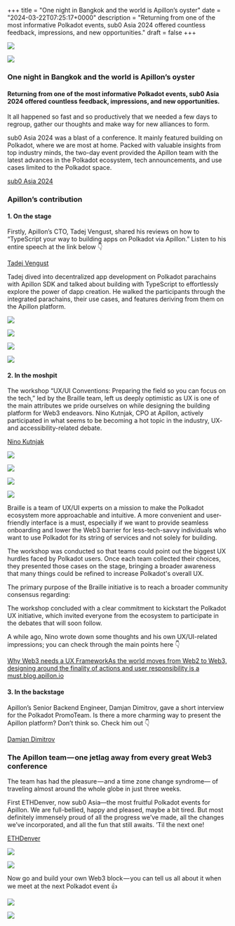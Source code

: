 +++
title = "One night in Bangkok and the world is Apillon’s oyster"
date = "2024-03-22T07:25:17+0000"
description = "Returning from one of the most informative Polkadot events, sub0 Asia 2024 offered countless feedback, impressions, and new opportunities."
draft = false
+++

![](/images/a792c7665426e6baecd6388e94a51a05.jpeg)


![](/images/a792c7665426e6baecd6388e94a51a05.jpeg)


### One night in Bangkok and the world is Apillon’s oyster


#### Returning from one of the most informative Polkadot events, sub0 Asia 2024 offered countless feedback, impressions, and new opportunities.


It all happened so fast and so productively that we needed a few days to regroup, gather our thoughts and make way for new alliances to form.


sub0 Asia 2024 was a blast of a conference. It mainly featured building on Polkadot, where we are most at home. Packed with valuable insights from top industry minds, the two-day event provided the Apillon team with the latest advances in the Polkadot ecosystem, tech announcements, and use cases limited to the Polkadot space.

[sub0 Asia 2024](https://polkadot.network/ecosystem/events/sub0/)

### Apillon’s contribution


#### 1. On the stage


Firstly, Apillon’s CTO, Tadej Vengust, shared his reviews on how to “TypeScript your way to building apps on Polkadot via Apillon.” Listen to his entire speech at the link below 👇

[Tadej Vengust](https://www.linkedin.com/in/tadej-vengust/)

Tadej dived into decentralized app development on Polkadot parachains with Apillon SDK and talked about building with TypeScript to effortlessly explore the power of dapp creation. He walked the participants through the integrated parachains, their use cases, and features deriving from them on the Apillon platform.


![](/images/5de1a4c728f43b475dacaf3917a8f98b.jpeg)


![](/images/5de1a4c728f43b475dacaf3917a8f98b.jpeg)


![](/images/544f1cb90cf1b1e92f1bc0ca7332d0e2.jpeg)


![](/images/544f1cb90cf1b1e92f1bc0ca7332d0e2.jpeg)


#### 2. In the moshpit


The workshop “UX/UI Conventions: Preparing the field so you can focus on the tech,” led by the Braille team, left us deeply optimistic as UX is one of the main attributes we pride ourselves on while designing the building platform for Web3 endeavors. Nino Kutnjak, CPO at Apillon, actively participated in what seems to be becoming a hot topic in the industry, UX- and accessibility-related debate.

[Nino Kutnjak](https://www.linkedin.com/in/nino-kutnjak/)

![](/images/b56ecef2163b5739d56858e8f7a17a7e.jpeg)


![](/images/b56ecef2163b5739d56858e8f7a17a7e.jpeg)


![](/images/9d21cadfe1fa35b762532dd81d1f6308.jpeg)


![](/images/9d21cadfe1fa35b762532dd81d1f6308.jpeg)


Braille is a team of UX/UI experts on a mission to make the Polkadot ecosystem more approachable and intuitive. A more convenient and user-friendly interface is a must, especially if we want to provide seamless onboarding and lower the Web3 barrier for less-tech-savvy individuals who want to use Polkadot for its string of services and not solely for building.


The workshop was conducted so that teams could point out the biggest UX hurdles faced by Polkadot users. Once each team collected their choices, they presented those cases on the stage, bringing a broader awareness that many things could be refined to increase Polkadot's overall UX.


The primary purpose of the Braille initiative is to reach a broader community consensus regarding:


The workshop concluded with a clear commitment to kickstart the Polkadot UX initiative, which invited everyone from the ecosystem to participate in the debates that will soon follow.


A while ago, Nino wrote down some thoughts and his own UX/UI-related impressions; you can check through the main points here 👇

[Why Web3 needs a UX FrameworkAs the world moves from Web2 to Web3, designing around the finality of actions and user responsibility is a must.blog.apillon.io](https://blog.apillon.io/why-web3-needs-a-ux-framework-e0db6806a579)

#### 3. In the backstage


Apillon’s Senior Backend Engineer, Damjan Dimitrov, gave a short interview for the Polkadot PromoTeam. Is there a more charming way to present the Apillon platform? Don’t think so. Check him out 👇

[Damjan Dimitrov](https://si.linkedin.com/in/damjan-dimitrov)

### The Apillon team — one jetlag away from every great Web3 conference


The team has had the pleasure — and a time zone change syndrome— of traveling almost around the whole globe in just three weeks.


First ETHDenver, now sub0 Asia—the most fruitful Polkadot events for Apillon. We are full-bellied, happy and pleased, maybe a bit tired. But most definitely immensely proud of all the progress we’ve made, all the changes we’ve incorporated, and all the fun that still awaits. ’Til the next one!

[ETHDenver](https://blog.apillon.io/veni-vidi-vici-at-ethdenver-e3c7c8a25917)

![](/images/e3022e115d0b517949e4f59ed2adf90c.jpeg)


![](/images/e3022e115d0b517949e4f59ed2adf90c.jpeg)


Now go and build your own Web3 block — you can tell us all about it when we meet at the next Polkadot event 👍


![](/images/ef0d7557dafb8a299ad8891016596f62.png)


![](/images/ef0d7557dafb8a299ad8891016596f62.png)
